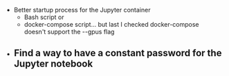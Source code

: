 - Better startup process for the Jupyter container
    - Bash script or
    - docker-compose script... but last I checked docker-compose doesn't support the --gpus flag
- Find a way to have a constant password for the Jupyter notebook
    - 
